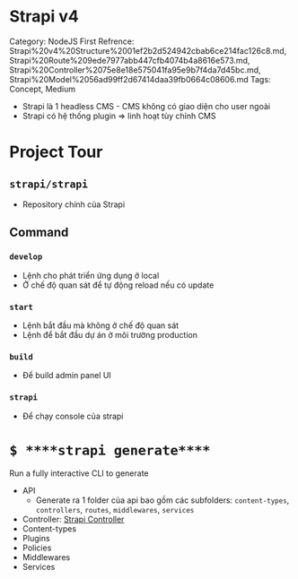 # Strapi v4

Category: NodeJS
First Refrence: Strapi%20v4%20Structure%2001ef2b2d524942cbab6ce214fac126c8.md, Strapi%20Route%209ede7977abb447cfb4074b4a8616e573.md, Strapi%20Controller%2075e8e18e575041fa95e9b7f4da7d45bc.md, Strapi%20Model%2056ad99ff2d67414daa39fb0664c08606.md
Tags: Concept, Medium

- Strapi là 1 headless CMS - CMS không có giao diện cho user ngoài
- Strapi có hệ thống plugin ⇒ linh hoạt tùy chỉnh CMS

# Project Tour

## `strapi/strapi`

- Repository chính của Strapi

## Command

### `develop`

- Lệnh cho phát triển ứng dụng ở local
- Ở chế độ quan sát để tự động reload nếu có update

### `start`

- Lệnh bắt đầu mà không ở chế độ quan sát
- Lệnh để bắt đầu dự án ở môi trường production

### `build`

- Để build admin panel UI

### `strapi`

- Để chạy console của strapi

# `$ ****strapi generate****`

Run a fully interactive CLI to generate 

- API
    - Generate ra 1 folder của api bao gồm các subfolders: `content-types`, `controllers`, `routes`, `middlewares`, `services`
- Controller: [Strapi Controller](Strapi%20Controller%2075e8e18e575041fa95e9b7f4da7d45bc.md)
- Content-types
- Plugins
- Policies
- Middlewares
- Services